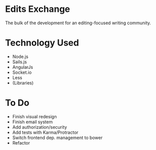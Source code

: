 # Edits Exchange
The bulk of the development for an editing-focused writing community.

# Technology Used

- Node.js
- Sails.js
- AngularJs
- Socket.io
- Less
- (Libraries)

# To Do

- Finish visual redesign
- Finish email system
- Add authorization/security
- Add tests with Karma/Protractor
- Switch frontend dep. management to bower
- Refactor
